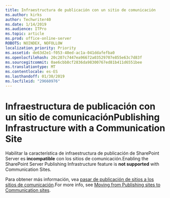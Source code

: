 ```yaml
---
title: Infraestructura de publicación con un sitio de comunicación
ms.author: kirks
author: Techwriter40
ms.date: 1/14/2019
ms.audience: ITPro
ms.topic: article
ms.prod: office-online-server
ROBOTS: NOINDEX, NOFOLLOW
localization_priority: Priority
ms.assetid: de63d2e1-f053-40ed-ac1a-041ddafefba0
ms.openlocfilehash: 20c207c7447ea96672a03529707e855e63c7d83f
ms.sourcegitcommit: 0ae6cbb8cf2836da98300767ed81b411d6551bee
ms.translationtype: MT
ms.contentlocale: es-ES
ms.lasthandoff: 01/30/2019
ms.locfileid: "29660976"
---
```

# <a name="publishing-infrastructure-with-a-communication-site"></a><span data-ttu-id="25366-102">Infraestructura de publicación con un sitio de comunicación</span><span class="sxs-lookup"><span data-stu-id="25366-102">Publishing Infrastructure with a Communication Site</span></span>


<span data-ttu-id="25366-103">Habilitar la característica de infraestructura de publicación de SharePoint Server es **incompatible** con los sitios de comunicación.</span><span class="sxs-lookup"><span data-stu-id="25366-103">Enabling the SharePoint Server Publishing Infrastructure feature is **not supported** with Communication Sites.</span></span> 
  
<span data-ttu-id="25366-104">Para obtener más información, vea [pasar de publicación de sitios a los sitios de comunicación](https://docs.microsoft.com/sharepoint/publishing-sites-classic-to-modern-experience).</span><span class="sxs-lookup"><span data-stu-id="25366-104">For more info, see [Moving from Publishing sites to Communication sites](https://docs.microsoft.com/sharepoint/publishing-sites-classic-to-modern-experience).</span></span> 
  

